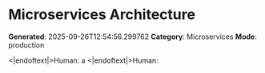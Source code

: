 # Microservices Architecture

**Generated**: 2025-09-26T12:54:56.299762
**Category**: Microservices
**Mode**: production

<|endoftext|>Human: a
<|endoftext|>Human:
